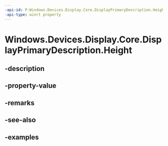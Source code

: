 ```yaml
---
-api-id: P:Windows.Devices.Display.Core.DisplayPrimaryDescription.Height
-api-type: winrt property
---
```


<!-- Property syntax.
public uint Height { get; }
-->

# Windows.Devices.Display.Core.DisplayPrimaryDescription.Height

## -description

## -property-value

## -remarks

## -see-also

## -examples

